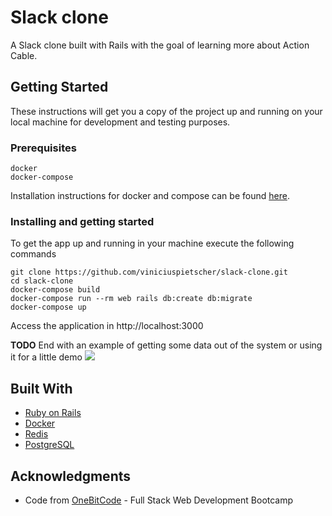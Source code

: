 # Slack clone

A Slack clone built with Rails with the goal of learning more about Action Cable.

## Getting Started

These instructions will get you a copy of the project up and running on your local machine for development and testing purposes.

### Prerequisites

```
docker
docker-compose
```
Installation instructions for docker and compose can be found [here](https://docs.docker.com/install).

### Installing and getting started

To get the app up and running in your machine execute the following commands

```shell
git clone https://github.com/viniciuspietscher/slack-clone.git
cd slack-clone
docker-compose build
docker-compose run --rm web rails db:create db:migrate
docker-compose up
```

Access the application in http://localhost:3000

**TODO** End with an example of getting some data out of the system or using it for a little demo
![](https://thumbs.gfycat.com/FavoriteUnconsciousFallowdeer-size_restricted.gif)


## Built With

* [Ruby on Rails](http://rubyonrails.org)
* [Docker](https://docker.com)
* [Redis](https://redis.io/)
* [PostgreSQL](https://www.postgresql.org/)


## Acknowledgments

* Code from [OneBitCode](https://onebitcode.com) - Full Stack Web Development Bootcamp
